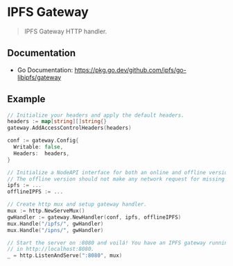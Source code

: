 # IPFS Gateway

> IPFS Gateway HTTP handler.

## Documentation

* Go Documentation: https://pkg.go.dev/github.com/ipfs/go-libipfs/gateway

## Example

```go
// Initialize your headers and apply the default headers.
headers := map[string][]string{}
gateway.AddAccessControlHeaders(headers)

conf := gateway.Config{
  Writable: false,
  Headers:  headers,
}

// Initialize a NodeAPI interface for both an online and offline versions.
// The offline version should not make any network request for missing content.
ipfs := ...
offlineIPFS := ...

// Create http mux and setup gateway handler.
mux := http.NewServeMux()
gwHandler := gateway.NewHandler(conf, ipfs, offlineIPFS)
mux.Handle("/ipfs/", gwHandler)
mux.Handle("/ipns/", gwHandler)

// Start the server on :8080 and voilá! You have an IPFS gateway running
// in http://localhost:8080.
_ = http.ListenAndServe(":8080", mux)
```
